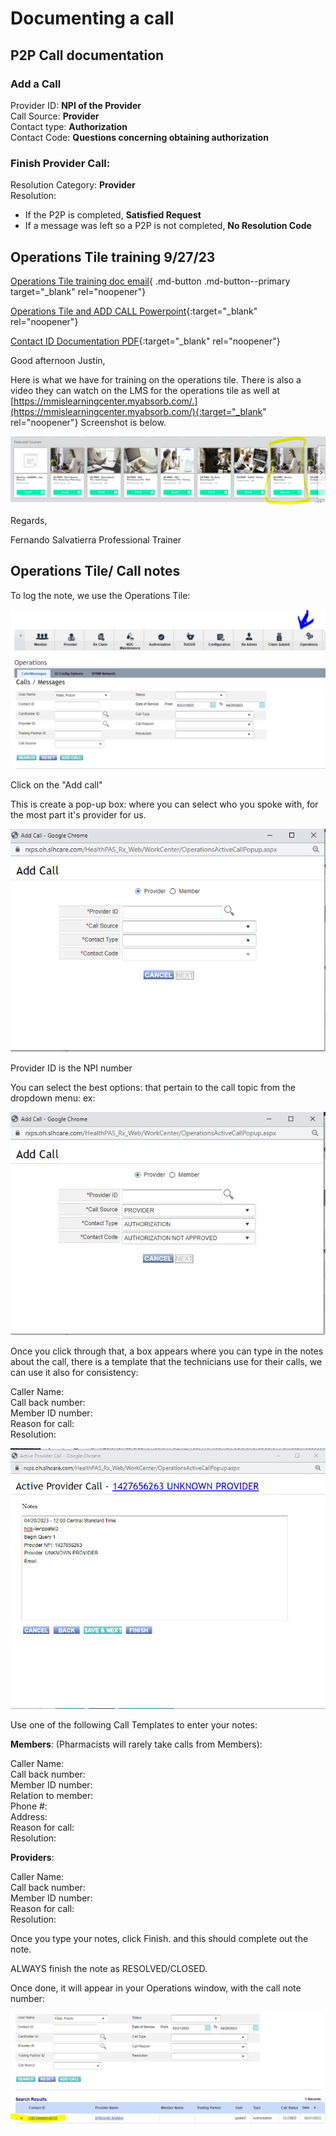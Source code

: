 # Documenting a call

## P2P Call documentation

### Add a Call
Provider ID: **NPI of the Provider** </br>
Call Source: **Provider**</br>
Contact type: **Authorization** </br>
Contact Code: **Questions concerning obtaining authorization**

### Finish Provider Call:
Resolution Category: **Provider** </br>
Resolution: <ul><li>If the P2P is completed, **Satisfied Request**</li><li>If a message was left so a P2P is not completed, **No Resolution Code**</li></ul>

## Operations Tile training  9/27/23

[Operations Tile training doc email](https://mygainwell-my.sharepoint.com/:u:/g/personal/prachi_patel_gainwelltechnologies_com/EV8FcCX8vB1FoLiHRH6SukkB9NU8cmkc7cQ-mR-KBF7Asw?e=TQzIEs){ .md-button .md-button--primary target="_blank" rel="noopener"}

[Operations Tile and ADD CALL Powerpoint](https://mygainwell-my.sharepoint.com/:p:/g/personal/prachi_patel_gainwelltechnologies_com/Eb1dmNwgqXhMtjpIduYJ6doBoGRMzO1aVNNjH8kb96a98g?e=B1ja4n){:target="_blank" rel="noopener"}

[Contact ID Documentation PDF](https://mygainwell-my.sharepoint.com/:b:/g/personal/prachi_patel_gainwelltechnologies_com/EesBISCKLPNDmbSu_Opa-CkBs8F2xMixcIolB0GGSbHbAQ?e=2KwHO4){:target="_blank" rel="noopener"}

Good afternoon Justin,

Here is what we have for training on the operations tile. There is also a video they can watch on the LMS for the operations tile as well at [https://mmislearningcenter.myabsorb.com/.](https://mmislearningcenter.myabsorb.com/){:target="_blank" rel="noopener"}  Screenshot is below.

![image](doccall.png)

Regards,

Fernando Salvatierra
Professional Trainer


## Operations Tile/ Call notes

To log the note, we use the Operations Tile: 
 
![image](Otile0.png)

Click on the "Add call" 

This is create a pop-up box: where you can select who you spoke with, for the most part it's provider for us.  

![image](OTile1.png)

Provider ID is the NPI number 

You can select the best options: that pertain to the call topic from the dropdown menu: ex: 
 
![image](otile3.jpeg)
 
Once you click through that, a box appears where you can type in the notes about the call, there is a template that the technicians use for their calls, we can use it also for consistency:  

Caller Name:</br>
Call back number:</br>
Member ID number:</br> 
Reason for call:</br> 
Resolution:</br>

![image](otile4.png)

Use one of the following Call Templates to enter your notes:  

**Members**: (Pharmacists will rarely take calls from Members): 

Caller Name:   </br>
Call back number:   </br>
Member ID number:  </br>
Relation to member:  </br>
Phone #:  </br>
Address:  </br>
Reason for call:  </br>
Resolution:  

**Providers**: 

Caller Name:     </br>
Call back number:  </br>
Member ID number:   </br>
Reason for call:    </br>
Resolution:  </br>

Once you type your notes, click Finish. and this should complete out the note. 

ALWAYS finish the note as RESOLVED/CLOSED.  

Once done, it will appear in your Operations window, with the call note number: 

![image](otile5.png)






 

 
